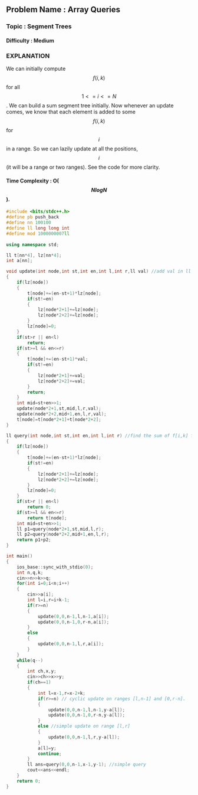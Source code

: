 ## Problem Name : Array Queries

### Topic : Segment Trees

#### Difficulty : Medium

### EXPLANATION

We can initially compute $$f(i,k)$$ for all $$1<=i<=N$$. We can build a sum segment tree initially. Now whenever an update comes, we know that each element is added to some $$f(i,k)$$ for $$i$$ in a range. So we can lazily update at all the positions, $$i$$(it will be a range or two ranges). See the code for more clarity.

#### Time Complexity : O($$NlogN$$).

```c++
#include <bits/stdc++.h>
#define pb push_back
#define nn 100100
#define ll long long int
#define mod 1000000007ll
 
using namespace std;

ll t[nn*4], lz[nn*4];
int a[nn];

void update(int node,int st,int en,int l,int r,ll val) //add val in ll the elements in range [l,r]
{
    if(lz[node])
    {
        t[node]+=(en-st+1)*lz[node];
        if(st!=en)
        {
            lz[node*2+1]+=lz[node];
            lz[node*2+2]+=lz[node];
        }
        lz[node]=0;
    }
    if(st>r || en<l)
        return;
    if(st>=l && en<=r)
    {
        t[node]+=(en-st+1)*val;
        if(st!=en)
        {
            lz[node*2+1]+=val;
            lz[node*2+2]+=val;
        }
        return;
    }
    int mid=st+en>>1;
    update(node*2+1,st,mid,l,r,val);
    update(node*2+2,mid+1,en,l,r,val);
    t[node]=t[node*2+1]+t[node*2+2];
}

ll query(int node,int st,int en,int l,int r) //find the sum of f[i,k] for i in range [l,r]
{
    if(lz[node])
    {
        t[node]+=(en-st+1)*lz[node];
        if(st!=en)
        {
            lz[node*2+1]+=lz[node];
            lz[node*2+2]+=lz[node];
        }
        lz[node]=0;
    }
    if(st>r || en<l)
        return 0;
    if(st>=l && en<=r)
        return t[node];
    int mid=st+en>>1;
    ll p1=query(node*2+1,st,mid,l,r);
    ll p2=query(node*2+2,mid+1,en,l,r);
    return p1+p2;
}

int main()
{
    ios_base::sync_with_stdio(0);
    int n,q,k;
    cin>>n>>k>>q;
    for(int i=0;i<n;i++)
    {
        cin>>a[i];
        int l=i,r=i+k-1;
        if(r>=n)
        {
            update(0,0,n-1,l,n-1,a[i]);
            update(0,0,n-1,0,r-n,a[i]);
        }
        else
        {
            update(0,0,n-1,l,r,a[i]);
        }
    }
    while(q--)
    {
        int ch,x,y;
        cin>>ch>>x>>y;
        if(ch==1)
        {
            int l=x-1,r=x-2+k;
            if(r>=n) // cyclic update on ranges [l,n-1] and [0,r-n].
            {
                update(0,0,n-1,l,n-1,y-a[l]);
                update(0,0,n-1,0,r-n,y-a[l]);
            }
            else //simple update on range [l,r]
            {
                update(0,0,n-1,l,r,y-a[l]);
            }
            a[l]=y;
            continue;
        }
        ll ans=query(0,0,n-1,x-1,y-1); //simple query
        cout<<ans<<endl;
    }
    return 0;
}
```